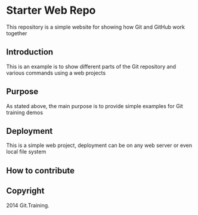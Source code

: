 # Starter Web Repo

This repository is a simple website for showing how Git and GitHub work together

## Introduction

This is an example is to show different parts of the Git repository and various commands using a web projects

## Purpose

As stated above, the main purpose is to provide simple examples for Git training demos

## Deployment

This is a simple web project, deployment can be on any web server or even local file system

## How to contribute

## Copyright

2014 Git.Training.
